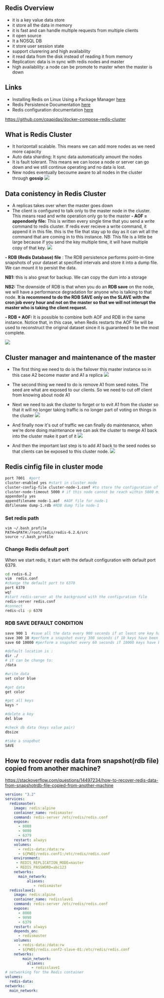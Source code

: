 ## Redis Overview
- it is a key value data store
- it store all the data in memory 
- it is fast and can handle multiple requests from multiple clients
- it open source
- It a NOSQL DB
- it store user session state
- support clusrering and high availability
- it read data from the disk instead of reading it from memory
- Replication: data is in sync with redis nodes and master
- high availability: a node can be promote to master when the master is down

## Links
- Installing Redis on Linux Using a Package Manager [here](https://www.itpanther.com/installing-redis-on-linux-using-a-package-manager/)
- Redis Persistence Documentation [here](https://redis.io/topics/persistence)
- Redis configuration documentation [here](https://redis.io/topics/config)

https://github.com/cpapidas/docker-compose-redis-cluster


## What is Redis Cluster
- It horizontall scalable. This means we can add more nodes as we need more capacity 
- Auto data sharding: It sync data automatically amount the nodes
- It is fault tolerant. This means we can loose a node or server can go down and we still continue operating and no data is lost.
- New nodes eventually becoume aware to all nodes in the cluster through **gossip**
![](/images/redis17.JPG)

## Data conistency in Redis Cluster
- A replicas takes over when the master goes down
- The client is configured to talk only to the master node in the cluster. This means read and write operation only go to the master
**- AOF = appendonly file:** This is written every single time that you send a write command to redis cluster. If redis ever recieve a write command, it append it in this file. this is the file that stay up to day as it can wit all the command that are coming in to this instance. NB: This file is a little be large because if you send the key multiple time, it will have multiple copy of that key.
![](/images/redis11.JPG)

**- RDB (Redis Database) file** : The RDB persistence performs point-in-time snapshots of your dataset at specified intervals and store it into a dump file. We can mount it to persist the data.

**NB1:** this is also great for backup. We can copy the dum into a storage

**NB2:** The downside of RDB is that when you do an **RDB save** on the node, we will have a performance degradation for anyone who is talking to that node. **It is recommend to do the RDB SAVE only on the SLAVE with the cron job every hour and not on the master so that we will not interupt the master who is taking the client request.**

**- RDB + AOF:**  It is possible to combine both AOF and RDB in the same instance. Notice that, in this case, when Redis restarts the AOF file will be used to reconstruct the original dataset since it is guaranteed to be the most complete.

![](/images/redis12.JPG)

## Cluster manager and maintenance of the master
- The first thing we need to do is the failover this master instance so in this case A2 become master and A1 a replica 
![](/images/redis13.JPG)

- The second thing we need to do is remove A1 from seed notes. The seed  are what are exposed to our clients. So we need to cut off client from knowing about node A1 

- Next we need to ask the cluster to forget or to evit  A1 from the cluster so that it will no longer taking traffic is no longer part of  voting on things in the cluster 
![](/images/redis14.JPG)

- And finally now it's out of traffic we can finally do maintenance, when we're done doing maintenance we can ask the cluster to merge A1 back into the cluster make it part of it 
![](/images/redis15.JPG)

- And then the important  last step is to add A1  back to the seed nodes so that clients can be exposed to this cluster node.
![](/images/redis16.JPG)


## Redis cinfig file in cluster mode
```sh
port 7001  #port
cluster-enabled yes #start in cluster mode 
cluster-config-file cluster-node-1.conf #to store the configuration of node 1
cluster-node-timeout 5000 # if this node cannot be reach within 5000 millisecond which 5 seconds and the failed over is going to triggle. This means if the node was a master, a slave will take over
appendonly yes 
appendfilename node-1.aof  #AOF file for node-1
dbfilename dump-1.rdb #RDB dump file node-1
```

### Set redis path
```
vim ~/.bash_profile
PATH=$PATH:/root/redis/redis-6.2.6/src
source ~/.bash_profile
```

### Change Redis default port
When we start redis, it start with the default configuration with default port 6379.
```sh
cd redis-6.2 
vim  redis.conf 
#change the default port to 6370
port 6370
wq!
#start redis-server at the background with the configuration file
redis-server redis.conf 
#connect
redis-cli -p 6370
```

### RDB SAVE DEFAULT CONDITION
```sh
save 900 1  #save all the data every 900 seconds if at least one key have been changed
save 300 10 #perform a snapshot every 300 seconds if 10 keys have been changed or added
save 60 10000 #perform a snapshot every 60 seconds if 10000 keys have been changed or added 

#default location is :
dir ./
# it can be change to:
/data
```

```S
#write data
set color blue

#get data
get color

#get all keys
keys *

#delete a key
del blue

#check db data (keys value pair)
dbsize

#take a snapdhot
SAVE
```


## How to recover redis data from snapshot(rdb file) copied from another machine?

https://stackoverflow.com/questions/14497234/how-to-recover-redis-data-from-snapshotrdb-file-copied-from-another-machine





```yml
version: "3.2"
services:
  redismaster:
    image: redis:alpine
    container_name: redismaster
    command: redis-server /etc/redis/redis.conf
    expose:
      - 8080
      - 9090
      - 6379
    restart: always
    volumes:
      - redis-data:/data:rw
      - ${PWD}/redis.conf1:/etc/redis/redis.conf
    environment:
     - REDIS_REPLICATION_MODE=master
     - REDIS_PASSWORD=abc123
    networks:
      main_network:
          aliases:
             - redismaster
  redisslave1:
    image: redis:alpine
    container_name: redisslave1
    command: redis-server /etc/redis/redis.conf
    expose:
      - 8080
      - 9090
      - 6379
    restart: always
    depends_on:
      - redismaster
    volumes:
      - redis-data:/data:rw
      - ${PWD}/redis.conf2-slave-01:/etc/redis/redis.conf
    networks:
        main_network:
          aliases:
            - redisslave1
# networking for the Redis container
volumes:
  redis-data:
networks:
  main_network:

